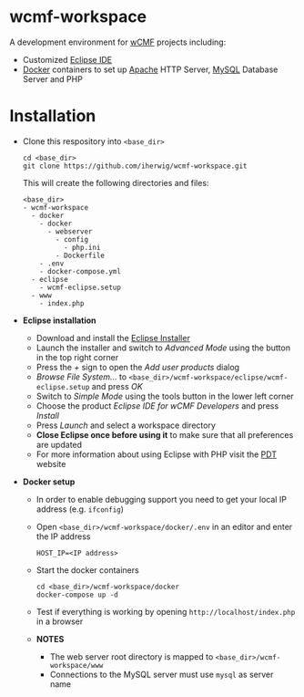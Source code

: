 # wcmf-workspace

A development environment for [wCMF](https://github.com/iherwig/wcmf) projects including:

* Customized [Eclipse IDE](https://eclipse.org/ide/)
* [Docker](https://www.docker.com/) containers to set up [Apache](https://httpd.apache.org/) HTTP Server, [MySQL](https://www.mysql.com/) Database Server and PHP

# Installation

* Clone this respository into `<base_dir>`

  ```
  cd <base_dir>
  git clone https://github.com/iherwig/wcmf-workspace.git
  ```
  
  This will create the following directories and files:
  
  ```
  <base_dir>
  - wcmf-workspace
    - docker
      - docker
        - webserver
          - config
            - php.ini
          - Dockerfile
      - .env
      - docker-compose.yml
    - eclipse
      - wcmf-eclipse.setup
    - www
      - index.php
  ```
  
* **Eclipse installation**
  * Download and install the [Eclipse Installer](https://projects.eclipse.org/projects/tools.oomph/downloads)
  * Launch the installer and switch to *Advanced Mode* using the button in the top right corner
  * Press the *+* sign to open the *Add user products* dialog
  * *Browse File System...* to `<base_dir>/wcmf-workspace/eclipse/wcmf-eclipse.setup` and press *OK*
  * Switch to *Simple Mode* using the tools button in the lower left corner
  * Choose the product *Eclipse IDE for wCMF Developers* and press *Install*
  * Press *Launch* and select a workspace directory
  * **Close Eclipse once before using it** to make sure that all preferences are updated
  * For more information about using Eclipse with PHP visit the [PDT](https://eclipse.org/pdt/) website
  
* **Docker setup**
  * In order to enable debugging support you need to get your local IP address (e.g. `ifconfig`)
  * Open `<base_dir>/wcmf-workspace/docker/.env` in an editor and enter the IP address
  
    ```
    HOST_IP=<IP address>
    ```
    
  * Start the docker containers
  
    ```
    cd <base_dir>/wcmf-workspace/docker
    docker-compose up -d
    ```
    
  * Test if everything is working by opening `http://localhost/index.php` in a browser
  * **NOTES**
    * The web server root directory is mapped to `<base_dir>/wcmf-workspace/www`
    * Connections to the MySQL server must use `mysql` as server name
  
